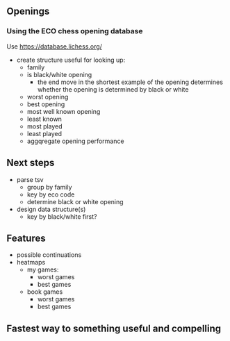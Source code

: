 ## Openings

### Using the ECO chess opening database

Use https://database.lichess.org/

* create structure useful for looking up:
  * family
  * is black/white opening
    * the end move in the shortest example of the opening determines whether the opening is determined by black or white
  * worst opening
  * best opening
  * most well known opening
  * least known
  * most played 
  * least played
  * aggqregate opening performance

## Next steps
* parse tsv
  * group by family
  * key by eco code
  * determine black or white opening
* design data structure(s)
  * key by black/white first?


## Features
* possible continuations
* heatmaps
  * my games: 
    * worst games
    * best games
  * book games
    * worst games
    * best games

## Fastest way to something useful and compelling